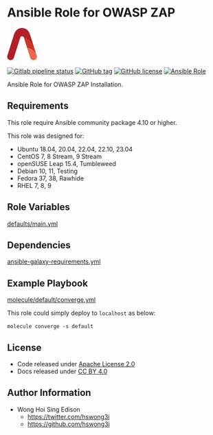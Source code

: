 # Ansible Role for OWASP ZAP

<a href="https://alvistack.com" title="AlviStack" target="_blank"><img src="/alvistack.svg" height="75" alt="AlviStack"></a>

[![Gitlab pipeline status](https://img.shields.io/gitlab/pipeline/alvistack/ansible-role-owasp_zap/master)](https://gitlab.com/alvistack/ansible-role-owasp_zap/-/pipelines)
[![GitHub tag](https://img.shields.io/github/tag/alvistack/ansible-role-owasp_zap.svg)](https://github.com/alvistack/ansible-role-owasp_zap/tags)
[![GitHub license](https://img.shields.io/github/license/alvistack/ansible-role-owasp_zap.svg)](https://github.com/alvistack/ansible-role-owasp_zap/blob/master/LICENSE)
[![Ansible Role](https://img.shields.io/badge/galaxy-alvistack.owasp_zap-blue.svg)](https://galaxy.ansible.com/alvistack/owasp_zap)

Ansible Role for OWASP ZAP Installation.

## Requirements

This role require Ansible community package 4.10 or higher.

This role was designed for:

-   Ubuntu 18.04, 20.04, 22.04, 22.10, 23.04
-   CentOS 7, 8 Stream, 9 Stream
-   openSUSE Leap 15.4, Tumbleweed
-   Debian 10, 11, Testing
-   Fedora 37, 38, Rawhide
-   RHEL 7, 8, 9

## Role Variables

[defaults/main.yml](defaults/main.yml)

## Dependencies

[ansible-galaxy-requirements.yml](ansible-galaxy-requirements.yml)

## Example Playbook

[molecule/default/converge.yml](molecule/default/converge.yml)

This role could simply deploy to `localhost` as below:

    molecule converge -s default

## License

-   Code released under [Apache License 2.0](LICENSE)
-   Docs released under [CC BY 4.0](http://creativecommons.org/licenses/by/4.0/)

## Author Information

-   Wong Hoi Sing Edison
    -   <https://twitter.com/hswong3i>
    -   <https://github.com/hswong3i>
